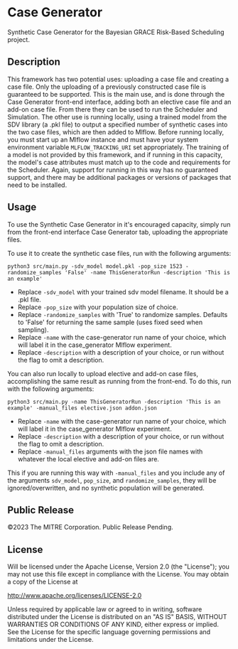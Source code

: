 # Case Generator

Synthetic Case Generator for the Bayesian GRACE Risk-Based Scheduling project.

## Description

This framework has two potential uses: uploading a case file and creating a case file.
Only the uploading of a previously constructed case file is guaranteed to be supported. This is the main use, and is done through the Case Generator front-end interface,
adding both an elective case file and an add-on case file. From there they can be used to run the Scheduler and Simulation. The other use is running locally,
using a trained model from the SDV library (a .pkl file) to output a specified number of synthetic cases into the two case files, which are then added to Mlflow.
Before running locally, you must start up an Mlflow instance and must have your system environment variable `MLFLOW_TRACKING_URI` set appropriately.
The training of a model is not provided by this framework, and if running in this capacity, the model's case attributes must match up to the code and requirements for the Scheduler.
Again, support for running in this way has no guaranteed support, and there may be additional packages or versions of packages that need to be installed.

## Usage

To use the Synthetic Case Generator in it's encouraged capacity, simply run from the front-end interface Case Generator tab, uploading the appropriate files.

To use it to create the synthetic case files, run with the following arguments:

`python3 src/main.py -sdv_model model.pkl -pop_size 1523 -randomize_samples 'False' -name ThisGeneratorRun -description 'This is an example'`

- Replace `-sdv_model` with your trained sdv model filename. It should be a .pkl file.
- Replace `-pop_size` with your population size of choice.
- Replace `-randomize_samples` with 'True' to randomize samples. Defaults to 'False' for returning the same sample (uses fixed seed when sampling).
- Replace `-name` with the case-generator run name of your choice, which will label it in the case_generator Mlflow experiment.
- Replace `-description` with a description of your choice, or run without the flag to omit a description.

You can also run locally to upload elective and add-on case files, accomplishing the same result as running from the front-end. To do this, run with the following arguments:

`python3 src/main.py -name ThisGeneratorRun -description 'This is an example' -manual_files elective.json addon.json`

- Replace `-name` with the case-generator run name of your choice, which will label it in the case_generator Mlflow experiment.
- Replace `-description` with a description of your choice, or run without the flag to omit a description.
- Replace `-manual_files` arguments with the json file names with whatever the local elective and add-on files are.

This if you are running this way with `-manual_files` and you include any of the arguments `sdv_model`, `pop_size`, and `randomize_samples`, they will be ignored/overwritten, and no synthetic population will be generated.

## Public Release

©2023 The MITRE Corporation. Public Release Pending.

## License

Will be licensed under the Apache License, Version 2.0 (the "License"); you may not use this file except in compliance with the License. You may obtain a copy of the License at

http://www.apache.org/licenses/LICENSE-2.0

Unless required by applicable law or agreed to in writing, software distributed under the License is distributed on an "AS IS" BASIS, WITHOUT WARRANTIES OR CONDITIONS OF ANY KIND, either express or implied. See the License for the specific language governing permissions and limitations under the License.
